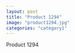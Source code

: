 ```yaml
---
layout: post
title: "Product 1294"
image: "product1294.jpg"
categories: "category1"
---
```

Product 1294

